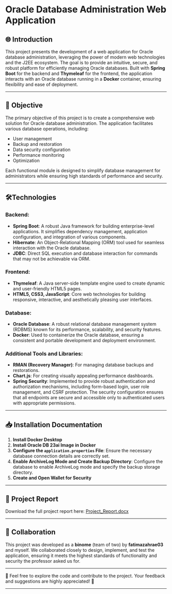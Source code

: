 # Oracle Database Administration Web Application

## 🌐 Introduction

This project presents the development of a web application for Oracle database administration, leveraging the power of modern web technologies and the J2EE ecosystem. The goal is to provide an intuitive, secure, and robust platform for efficiently managing Oracle databases. Built with **Spring Boot** for the backend and **Thymeleaf** for the frontend, the application interacts with an Oracle database running in a **Docker** container, ensuring flexibility and ease of deployment.

---

## 🎯 Objective

The primary objective of this project is to create a comprehensive web solution for Oracle database administration. The application facilitates various database operations, including:

- User management
- Backup and restoration
- Data security configuration
- Performance monitoring
- Optimization

Each functional module is designed to simplify database management for administrators while ensuring high standards of performance and security.

---

## 🛠️Technologies

### Backend:
- **Spring Boot**: A robust Java framework for building enterprise-level applications. It simplifies dependency management, application configuration, and integration of various components.
- **Hibernate**: An Object-Relational Mapping (ORM) tool used for seamless interaction with the Oracle database.
- **JDBC**: Direct SQL execution and database interaction for commands that may not be achievable via ORM.

### Frontend:
- **Thymeleaf**: A Java server-side template engine used to create dynamic and user-friendly HTML5 pages.
- **HTML5, CSS3, JavaScript**: Core web technologies for building responsive, interactive, and aesthetically pleasing user interfaces.

### Database:
- **Oracle Database**: A robust relational database management system (RDBMS) known for its performance, scalability, and security features.
- **Docker**: Used to containerize the Oracle database, ensuring a consistent and portable development and deployment environment.

### Additional Tools and Libraries:
- **RMAN (Recovery Manager)**: For managing database backups and restorations.
- **Chart.js**: For creating visually appealing performance dashboards.
- **Spring Security**: Implemented to provide robust authentication and authorization mechanisms, including form-based login, user role management, and CSRF protection. The security configuration ensures that all endpoints are secure and accessible only to authenticated users with appropriate permissions.

---

## 📥  Installation Documentation

1. **Install Docker Desktop**
2. **Install Oracle DB 23ai Image in Docker**
3. **Configure the `application.properties` File**: Ensure the necessary database connection details are correctly set.
4. **Enable ArchiveLog Mode and Create Backup Directory**: Configure the database to enable ArchiveLog mode and specify the backup storage directory.
5. **Create and Open Wallet for Security**

---

## 📄 Project Report
 Download the full project report here:  [Project_Report.docx](./PROJECT_RAPPORT.docx)

---

## 👥 Collaboration

This project was developed as a **binome** (team of two) by **fatimazahrae03**  and myself. We collaborated closely to design, implement, and test the application, ensuring it meets the highest standards of functionality and security the professor asked us for.


---

🚀 Feel free to explore the code and contribute to the project. Your feedback and suggestions are highly appreciated! 🚀

---


